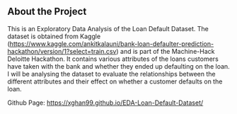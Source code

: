 ## About the Project

This is an Exploratory Data Analysis of the Loan Default Dataset. The dataset is obtained from Kaggle (https://www.kaggle.com/ankitkalauni/bank-loan-defaulter-prediction-hackathon/version/1?select=train.csv) and is part of the Machine-Hack Deloitte Hackathon. It contains various attributes of the loans customers have taken with the bank and whether they ended up defaulting on the loan. I will be analysing the dataset to evaluate the relationships between the different attributes and their effect on whether a customer defaults on the loan.

Github Page: https://xghan99.github.io/EDA-Loan-Default-Dataset/
